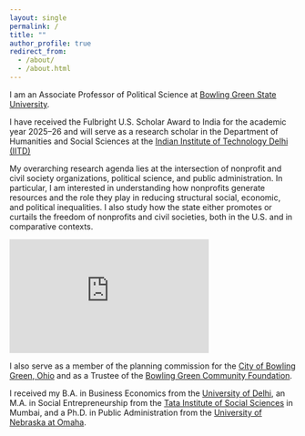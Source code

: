 ```yaml
---
layout: single 
permalink: /
title: ""
author_profile: true
redirect_from: 
  - /about/
  - /about.html
---
```

I am an Associate Professor of Political Science at [Bowling Green State University](https://www.bgsu.edu/arts-and-sciences/political-science/faculty-and-staff-directory/Bhati.html).

I have received the Fulbright U.S. Scholar Award to India for the academic year 2025–26 and will serve as a research scholar in the Department of Humanities and Social Sciences at the [Indian Institute of Technology Delhi (IITD)](https://hss.iitd.ac.in)

My overarching research agenda lies at the intersection of nonprofit and civil society organizations, political science, and public administration. In particular, I am interested in understanding how nonprofits generate resources and the role they play in reducing structural social, economic, and political inequalities. I also study how the state either promotes or curtails the freedom of nonprofits and civil societies, both in the U.S. and in comparative contexts.

<iframe src="https://player.vimeo.com/video/789853477?h=adbbe25ef6&autoplay=1" width="350" height="200" frameborder="0" allow="autoplay; fullscreen" allowfullscreen></iframe>


I also serve as a member of the planning commission for the [City of Bowling Green, Ohio](https://www.bgohio.org/) and as a Trustee of the [Bowling Green Community Foundation](https://www.bgohcf.org/).

I received my B.A. in Business Economics from the [University of Delhi](http://www.du.ac.in), an M.A. in Social Entrepreneurship from the [Tata Institute of Social Sciences](http://tiss.edu/) in Mumbai, and a Ph.D. in Public Administration from the [University of Nebraska at Omaha](http://unomaha.edu/).

